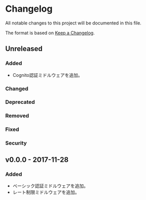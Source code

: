 # Changelog
All notable changes to this project will be documented in this file.

The format is based on [Keep a Changelog](http://keepachangelog.com/).

## Unreleased
### Added
- Cognito認証ミドルウェアを追加。

### Changed

### Deprecated

### Removed

### Fixed

### Security


## v0.0.0 - 2017-11-28
### Added
- ベーシック認証ミドルウェアを追加。
- レート制限ミドルウェアを追加。
